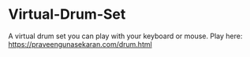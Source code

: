 # Virtual-Drum-Set
A virtual drum set you can play with your keyboard or mouse.
Play here: https://praveengunasekaran.com/drum.html

